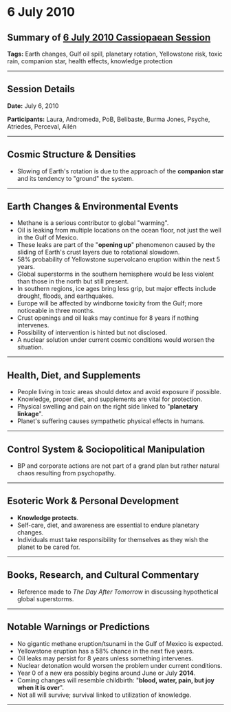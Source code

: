 # 6 July 2010

## Summary of [6 July 2010 Cassiopaean Session](https://cassiopaea.org/forum/threads/session-6-july-2010.18683/)

**Tags:** Earth changes, Gulf oil spill, planetary rotation, Yellowstone risk, toxic rain, companion star, health effects, knowledge protection

---

## Session Details

**Date:** July 6, 2010

**Participants:** Laura, Andromeda, PoB, Belibaste, Burma Jones, Psyche, Atriedes, Perceval, Ailén

---

## Cosmic Structure & Densities

- Slowing of Earth's rotation is due to the approach of the **companion star** and its tendency to "ground" the system.

---

## Earth Changes & Environmental Events

- Methane is a serious contributor to global "warming".
- Oil is leaking from multiple locations on the ocean floor, not just the well in the Gulf of Mexico.
- These leaks are part of the "**opening up**" phenomenon caused by the sliding of Earth's crust layers due to rotational slowdown.
- 58% probability of Yellowstone supervolcano eruption within the next 5 years.
- Global superstorms in the southern hemisphere would be less violent than those in the north but still present.
- In southern regions, ice ages bring less grip, but major effects include drought, floods, and earthquakes.
- Europe will be affected by windborne toxicity from the Gulf; more noticeable in three months.
- Crust openings and oil leaks may continue for 8 years if nothing intervenes.
- Possibility of intervention is hinted but not disclosed.
- A nuclear solution under current cosmic conditions would worsen the situation.

---

## Health, Diet, and Supplements

- People living in toxic areas should detox and avoid exposure if possible.
- Knowledge, proper diet, and supplements are vital for protection.
- Physical swelling and pain on the right side linked to "**planetary linkage**".
- Planet's suffering causes sympathetic physical effects in humans.

---

## Control System & Sociopolitical Manipulation

- BP and corporate actions are not part of a grand plan but rather natural chaos resulting from psychopathy.

---

## Esoteric Work & Personal Development

- **Knowledge protects**.
- Self-care, diet, and awareness are essential to endure planetary changes.
- Individuals must take responsibility for themselves as they wish the planet to be cared for.

---

## Books, Research, and Cultural Commentary

- Reference made to *The Day After Tomorrow* in discussing hypothetical global superstorms.

---

## Notable Warnings or Predictions

- No gigantic methane eruption/tsunami in the Gulf of Mexico is expected.
- Yellowstone eruption has a 58% chance in the next five years.
- Oil leaks may persist for 8 years unless something intervenes.
- Nuclear detonation would worsen the problem under current conditions.
- Year 0 of a new era possibly begins around June or July **2014**.
- Coming changes will resemble childbirth: "**blood, water, pain, but joy when it is over**".
- Not all will survive; survival linked to utilization of knowledge.

---

